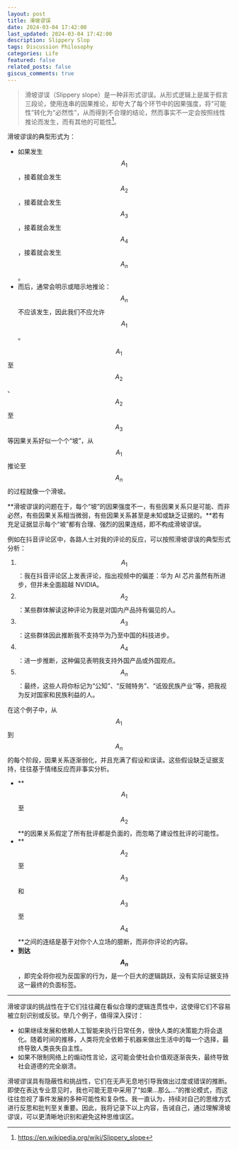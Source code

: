 ```yaml
---
layout: post
title: 滑坡谬误
date: 2024-03-04 17:42:00
last_updated: 2024-03-04 17:42:00
description: Slippery Slop
tags: Discussion Philosophy
categories: Life
featured: false
related_posts: false
giscus_comments: true
---
```


> 滑坡谬误（Slippery slope）是一种非形式谬误。从形式逻辑上是属于假言三段论，使用连串的因果推论，却夸大了每个环节中的因果强度，将“可能性”转化为“必然性”，从而得到不合理的结论，然而事实不一定会按照线性推论而发生，而有其他的可能性[^1]。

滑坡谬误的典型形式为：

- 如果发生$$A_1$$，接着就会发生$$A_2$$，接着就会发生$$A_3$$，接着就会发生$$A_4$$，接着就会发生$$A_n$$。
- 而后，通常会明示或暗示地推论：$$A_n$$不应该发生，因此我们不应允许$$A_1$$。

$$A_1$$至$$A_2$$、$$A_2$$至$$A_3$$等因果关系好似一个个“坡”，从$$A_1$$推论至$$A_n$$的过程就像一个滑坡。

**滑坡谬误的问题在于，每个“坡”的因果强度不一，有些因果关系只是可能、而非必然，有些因果关系相当微弱，有些因果关系甚至是未知或缺乏证据的。**若有充足证据显示每个“坡”都有合理、强烈的因果连结，即不构成滑坡谬误。

例如在抖音评论区中，各路人士对我的评论的反应，可以按照滑坡谬误的典型形式分析：

1. $$A_1$$：我在抖音评论区上发表评论，指出视频中的偏差：华为 AI 芯片虽然有所进步，但并未全面超越 NVIDIA。
2. $$A_2$$：某些群体解读这种评论为我是对国内产品持有偏见的人。
3. $$A_3$$：这些群体因此推断我不支持华为乃至中国的科技进步。
4. $$A_4$$：进一步推断，这种偏见表明我支持外国产品或外国观点。
5. $$A_n$$：最终，这些人将你标记为“公知”、“反贼特务”、“诋毁民族产业”等，把我视为反对国家和民族利益的人。

在这个例子中，从$$A_1$$到$$A_n$$​的每个阶段，因果关系逐渐弱化，并且充满了假设和误读。这些假设缺乏证据支持，往往基于情绪反应而非事实分析。

- **$$A_1$$至$$A_2$$**的因果关系假定了所有批评都是负面的，而忽略了建设性批评的可能性。
- **$$A_2$$至$$A_3$$和$$A_3$$至$$A_4$$**之间的连结是基于对你个人立场的臆断，而非你评论的内容。
- **到达$$A_n$$**，即完全将你视为反国家的行为，是一个巨大的逻辑跳跃，没有实际证据支持这一最终的负面标签。

---

滑坡谬误的挑战性在于它们往往藏在看似合理的逻辑连贯性中，这使得它们不容易被立刻识别或反驳。举几个例子，值得深入探讨：

- 如果继续发展和依赖人工智能来执行日常任务，很快人类的决策能力将会退化。随着时间的推移，人类将完全依赖于机器来做出生活中的每一个选择，最终导致人类丧失自主性。
- 如果不限制网络上的煽动性言论，这可能会使社会价值观逐渐丧失，最终导致社会道德的完全崩溃。

滑坡谬误具有隐蔽性和挑战性，它们在无声无息地引导我做出过度或错误的推断。即使在表达专业意见时，我也可能无意中采用了“如果...那么...”的推论模式，而这往往忽视了事件发展的多种可能性和复杂性。我一直认为，持续对自己的思维方式进行反思和批判至关重要。因此，我将记录下以上内容，告诫自己，通过理解滑坡谬误，可以更清晰地识别和避免这种思维误区。

[^1]: <https://en.wikipedia.org/wiki/Slippery_slope>
